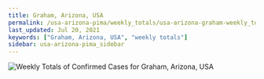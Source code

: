 ```yaml
---
title: Graham, Arizona, USA
permalink: /usa-arizona-pima/weekly_totals/usa-arizona-graham-weekly_totals.html
last_updated: Jul 20, 2021
keywords: ["Graham, Arizona, USA", "weekly totals"]
sidebar: usa-arizona-pima_sidebar
---
```


![Weekly Totals of Confirmed Cases for Graham, Arizona, USA](/covid_tracker/images/graphs/usa-arizona-graham-weekly_totals_graph.png)
